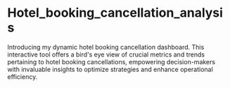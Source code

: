 # Hotel_booking_cancellation_analysis
Introducing my dynamic hotel booking cancellation dashboard. This interactive tool offers a bird's eye view of crucial metrics and trends pertaining to hotel booking cancellations, empowering decision-makers with invaluable insights to optimize strategies and enhance operational efficiency.
